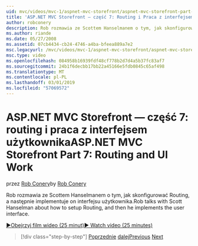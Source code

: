 ```yaml
---
uid: mvc/videos/mvc-1/aspnet-mvc-storefront/aspnet-mvc-storefront-part-7-routing-and-ui-work
title: 'ASP.NET MVC Storefront — część 7: Routing i Praca z interfejsem użytkownika | Dokumentacja firmy Microsoft'
author: robconery
description: Rob rozmawia ze Scottem Hanselmanem o tym, jak skonfigurować Routing, a następnie implementuje on interfejsu użytkownika.
ms.author: riande
ms.date: 05/27/2008
ms.assetid: 07cb4434-cb24-4746-a4ba-bfeea889a7e2
msc.legacyurl: /mvc/videos/mvc-1/aspnet-mvc-storefront/aspnet-mvc-storefront-part-7-routing-and-ui-work
msc.type: video
ms.openlocfilehash: 084958b16939fdf48cf778b2d7d4a5b37fc83af7
ms.sourcegitcommit: 24b1f6decbb17bb22a45166e5fdb0845c65af498
ms.translationtype: MT
ms.contentlocale: pl-PL
ms.lasthandoff: 03/01/2019
ms.locfileid: "57069572"
---
```

<a name="aspnet-mvc-storefront-part-7-routing-and-ui-work"></a><span data-ttu-id="29f4c-103">ASP.NET MVC Storefront — część 7: routing i praca z interfejsem użytkownika</span><span class="sxs-lookup"><span data-stu-id="29f4c-103">ASP.NET MVC Storefront Part 7: Routing and UI Work</span></span>
====================
<span data-ttu-id="29f4c-104">przez [Rob Conery](https://github.com/robconery)</span><span class="sxs-lookup"><span data-stu-id="29f4c-104">by [Rob Conery](https://github.com/robconery)</span></span>

<span data-ttu-id="29f4c-105">Rob rozmawia ze Scottem Hanselmanem o tym, jak skonfigurować Routing, a następnie implementuje on interfejsu użytkownika.</span><span class="sxs-lookup"><span data-stu-id="29f4c-105">Rob talks with Scott Hanselman about how to setup Routing, and then he implements the user interface.</span></span>

[<span data-ttu-id="29f4c-106">&#9654;Obejrzyj film wideo (25 minut)</span><span class="sxs-lookup"><span data-stu-id="29f4c-106">&#9654; Watch video (25 minutes)</span></span>](https://channel9.msdn.com/Blogs/ASP-NET-Site-Videos/aspnet-mvc-storefront-part-7-routing-and-ui-work)

> [!div class="step-by-step"]
> <span data-ttu-id="29f4c-107">[Poprzednie](aspnet-mvc-storefront-part-6-finishing-the-repository-and-initial-ui-work.md)
> [dalej](aspnet-mvc-storefront-part-8-testing-controllers-iteration-1-complete.md)</span><span class="sxs-lookup"><span data-stu-id="29f4c-107">[Previous](aspnet-mvc-storefront-part-6-finishing-the-repository-and-initial-ui-work.md)
[Next](aspnet-mvc-storefront-part-8-testing-controllers-iteration-1-complete.md)</span></span>
